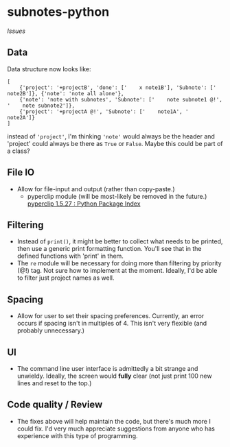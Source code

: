 # subnotes-python
*Issues*

## Data
Data structure now looks like:
```
[
    {'project': '+projectB', 'done': ['    x note1B'], 'Subnote': ['    note2B']}, {'note': 'note all alone'}, 
    {'note': 'note with subnotes', 'Subnote': ['    note subnote1 @!', '    note subnote2']}, 
    {'project': '+projectA @!', 'Subnote': ['    note1A', '    note2A']}
]
```
instead of `'project'`, I'm thinking `'note'` would always be the header and 'project' could always be there as `True` or `False`. Maybe this could be part of a class?

## File IO
* Allow for file-input and output (rather than copy-paste.)
    * pyperclip module (will be most-likely be removed in the future.) [pyperclip 1.5.27 : Python Package Index](https://pypi.python.org/pypi/pyperclip)

## Filtering
* Instead of `print()`, it might be better to collect what needs to be printed, then use a generic print formatting function. You'll see that in the defined functions with 'print' in them.
* The `re` module will be necessary for doing more than filtering by priority (@!) tag. Not sure how to implement at the moment. Ideally, I'd be able to filter just project names as well.

## Spacing
* Allow for user to set their spacing preferences. Currently, an error occurs if spacing isn't in multiples of 4. This isn't very flexible (and probably unnecessary.)

## UI
* The command line user interface is admittedly a bit strange and unwieldy. Ideally, the screen would **fully** clear (not just print 100 new lines and reset to the top.)

## Code quality / Review
* The fixes above will help maintain the code, but there's much more I could fix. I'd very much appreciate suggestions from anyone who has experience with this type of programming.
